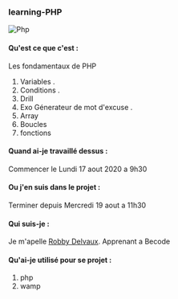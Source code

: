 ### learning-PHP

![Php](https://sitelec.org/cours/jeulin/images/php.png)



#### Qu'est ce que c'est :

Les fondamentaux de PHP 
1. Variables .
2. Conditions .
3. Drill 
4. Exo Génerateur de mot d'excuse .
5. Array
6. Boucles 
7. fonctions 

#### Quand ai-je travaillé dessus :

Commencer le Lundi 17 aout 2020 a 9h30 

#### Ou j'en suis dans le projet :

Terminer depuis Mercredi 19 aout a 11h30

#### Qui suis-je :

Je m'apelle [Robby Delvaux](https://github.com/Delvaux1986). Apprenant a Becode 


#### Qu'ai-je utilisé pour se projet :

1. php 
2. wamp 

